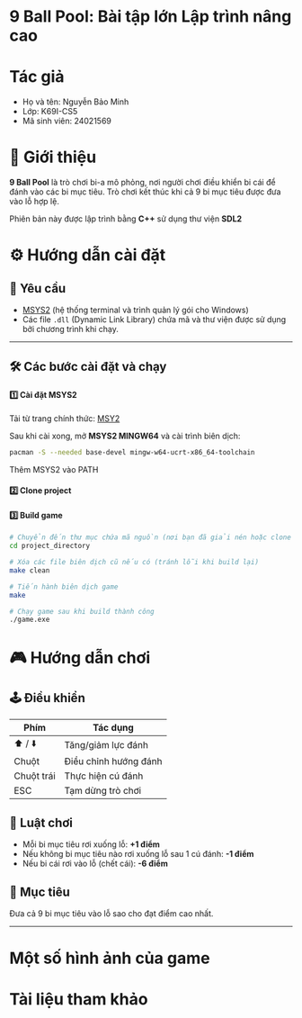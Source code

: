 # 9 Ball Pool: Bài tập lớn Lập trình nâng cao
# Tác giả
- Họ và tên: Nguyễn Bảo Minh
- Lớp: K69I-CS5
- Mã sinh viên: 24021569
# 🎱 Giới thiệu

**9 Ball Pool** là trò chơi bi-a mô phỏng, nơi người chơi điều khiển bi cái để đánh vào các bi mục tiêu. Trò chơi kết thúc khi cả 9 bi mục tiêu được đưa vào lỗ hợp lệ.

Phiên bản này được lập trình bằng **C++** sử dụng thư viện **SDL2**

# ⚙️ Hướng dẫn cài đặt

## 🔧 Yêu cầu

- [MSYS2](https://www.msys2.org/) (hệ thống terminal và trình quản lý gói cho Windows)
- Các file `.dll` (Dynamic Link Library) chứa mã và thư viện được sử dụng bởi chương trình khi chạy.

---

## 🛠️ Các bước cài đặt và chạy

#### 1️⃣ Cài đặt MSYS2
Tải từ trang chính thức: [MSY2](https://www.msys2.org)
 
 Sau khi cài xong, mở **MSYS2 MINGW64** và cài trình biên dịch:

```bash
pacman -S --needed base-devel mingw-w64-ucrt-x86_64-toolchain
```
Thêm MSYS2 vào PATH
#### 2️⃣ Clone project

#### 3️⃣ Build game

```bash
# Chuyển đến thư mục chứa mã nguồn (nơi bạn đã giải nén hoặc clone project)
cd project_directory

# Xóa các file biên dịch cũ nếu có (tránh lỗi khi build lại)
make clean

# Tiến hành biên dịch game
make

# Chạy game sau khi build thành công
./game.exe
```



# 🎮 Hướng dẫn chơi

## 🕹️ Điều khiển

| Phím         | Tác dụng                      |
|--------------|-------------------------------|
| ⬆️ / ⬇️      | Tăng/giảm lực đánh            |
| Chuột        | Điều chỉnh hướng đánh         |
| Chuột trái   | Thực hiện cú đánh             |
| ESC          | Tạm dừng trò chơi             |

## 📐 Luật chơi

- Mỗi bi mục tiêu rơi xuống lỗ: **+1 điểm**
- Nếu không bi mục tiêu nào rơi xuống lỗ sau 1 cú đánh: **-1 điểm**
- Nếu bi cái rơi vào lỗ (chết cái): **-6 điểm**

## 🎯 Mục tiêu

Đưa cả 9 bi mục tiêu vào lỗ sao cho đạt điểm cao nhất.

---

# Một số hình ảnh của game

# Tài liệu tham khảo






